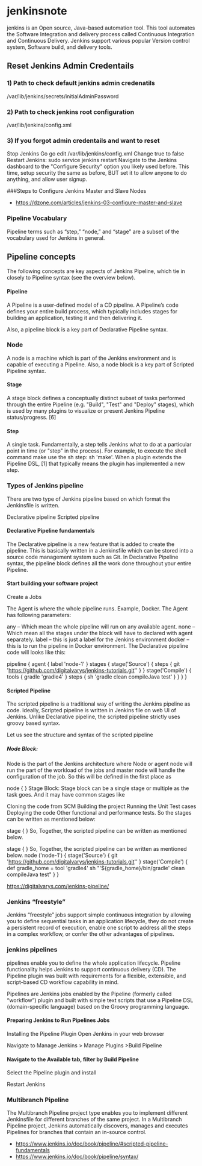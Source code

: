 # jenkinsnote
jenkins is an Open source, Java-based automation tool. This tool automates the Software Integration and delivery process called Continuous Integration and Continuous Delivery. Jenkins support various popular Version control system, Software build, and delivery tools. 
## Reset Jenkins Admin Credentails
### 1) Path to check default jenkins admin credenatils 
/var/lib/jenkins/secrets/initialAdminPassword

### 2) Path to check jenkins root configuration
/var/lib/jenkins/config.xml

### 3) If you forgot admin credentails and want to reset 
Stop Jenkins
Go go edit /var/lib/jenkins/config.xml
Change <useSecurity>true</useSecurity> to false
Restart Jenkins: sudo service jenkins restart
Navigate to the Jenkins dashboard to the "Configure Security" option you likely used before. This time, setup security the same as before, BUT set it to allow anyone to do anything, and allow user signup.

###Steps to Configure Jenkins Master and Slave Nodes
- https://dzone.com/articles/jenkins-03-configure-master-and-slave
### Pipeline Vocabulary
Pipeline terms such as “step,” “node,” and “stage” are a subset of the vocabulary used for Jenkins in general.

## Pipeline concepts
The following concepts are key aspects of Jenkins Pipeline, which tie in closely to Pipeline syntax (see the overview below).

#### Pipeline
A Pipeline is a user-defined model of a CD pipeline. A Pipeline’s code defines your entire build process, which typically includes stages for building an application, testing it and then delivering it.

Also, a pipeline block is a key part of Declarative Pipeline syntax.

### Node
A node is a machine which is part of the Jenkins environment and is capable of executing a Pipeline.
Also, a node block is a key part of Scripted Pipeline syntax.

#### Stage
A stage block defines a conceptually distinct subset of tasks performed through the entire Pipeline (e.g. "Build", "Test" and "Deploy" stages), which is used by many plugins to visualize or present Jenkins Pipeline status/progress. [6]

#### Step
A single task. Fundamentally, a step tells Jenkins what to do at a particular point in time (or "step" in the process). For example, to execute the shell command make use the sh step: sh 'make'. When a plugin extends the Pipeline DSL, [1] that typically means the plugin has implemented a new step.

### Types of Jenkins pipeline

There are two type of Jenkins pipeline based on which format the Jenkinsfile is written.

Declarative pipeline
Scripted pipeline

#### Declarative Pipeline fundamentals
The Declarative pipeline is a new feature that is added to create the pipeline. This is basically written in a Jenkinsfile which can be stored into a source code management system such as Git. 
In Declarative Pipeline syntax, the pipeline block defines all the work done throughout your entire Pipeline.

#### Start building your software project
Create a Jobs

The Agent is where the whole pipeline runs. Example, Docker. The Agent has following parameters:

any – Which mean the whole pipeline will run on any available agent.
none – Which mean all the stages under the block will have to declared with agent separately.
label –  this is just a label for the Jenkins environment
docker –  this is to run the pipeline in Docker environment.
The Declarative pipeline code will looks like this:

pipeline {
  agent { label 'node-1' }
  stages {
    stage('Source') { 
      steps {
        git 'https://github.com/digitalvarys/jenkins-tutorials.git''
      }
    }
    stage('Compile') { 
      tools {
        gradle 'gradle4'
      }
      steps {
        sh 'gradle clean compileJava test'
      }
    }
  }
}

#### Scripted Pipeline
The scripted pipeline is a traditional way of writing the Jenkins pipeline as code. 
Ideally, Scripted pipeline is written in Jenkins file on web UI of Jenkins.
Unlike Declarative pipeline, the scripted pipeline strictly uses groovy based syntax. 

Let us see the structure and syntax of the scripted pipeline

##### Node Block:
Node is the part of the Jenkins architecture where Node or agent node will run the part of the workload of the jobs and master node will handle the configuration of the job. So this will be defined in the first place as

node {
}
Stage Block:
Stage block can be a single stage or multiple as the task goes. And it may have common stages like

Cloning the code from SCM
Building the project
Running the Unit Test cases
Deploying the code
Other functional and performance tests.
So the stages can be written as mentioned below:

stage {
}
So, Together, the scripted pipeline can be written as mentioned below.

stage {
}
So, Together, the scripted pipeline can be written as mentioned below.
node ('node-1') {
  stage('Source') {
    git 'https://github.com/digitalvarys/jenkins-tutorials.git''
  }
  stage('Compile') { 
    def gradle_home = tool 'gradle4'
    sh "'${gradle_home}/bin/gradle' clean compileJava test"
  }
}

https://digitalvarys.com/jenkins-pipeline/


### Jenkins “freestyle”
Jenkins “freestyle” jobs support simple continuous integration by allowing you to define sequential tasks in an application lifecycle, they do not create a persistent record of execution, enable one script to address all the steps in a complex workflow, or confer the other advantages of pipelines.

### jenkins pipelines
pipelines enable you to define the whole application lifecycle. Pipeline functionality helps Jenkins to support continuous delivery (CD). The Pipeline plugin was built with requirements for a flexible, extensible, and script-based CD workflow capability in mind.

Pipelines are Jenkins jobs enabled by the Pipeline (formerly called “workflow”) plugin and built with simple text scripts that use a Pipeline DSL (domain-specific language) based on the Groovy programming language.

#### Preparing Jenkins to Run Pipelines Jobs

Installing the Pipeline Plugin
 Open Jenkins in your web browser

Navigate to Manage Jenkins > Manage Plugins >Build Pipeline

#### Navigate to the Available tab, filter by Build Pipeline

Select the Pipeline plugin and install

Restart Jenkins 

### Multibranch Pipeline

The Multibranch Pipeline project type enables you to implement different Jenkinsfile for different branches of the same project. In a Multibranch Pipeline project, Jenkins automatically discovers, manages and executes Pipelines for branches that contain an in-source control.

- https://www.jenkins.io/doc/book/pipeline/#scripted-pipeline-fundamentals
- https://www.jenkins.io/doc/book/pipeline/syntax/

